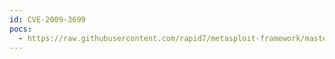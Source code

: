 ```yaml
---
id: CVE-2009-3699
pocs:
  - https://raw.githubusercontent.com/rapid7/metasploit-framework/master/modules/exploits/aix/rpc_cmsd_opcode21.rb
---
```

